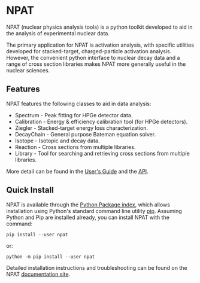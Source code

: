 # NPAT

NPAT (nuclear physics analysis tools) is a python toolkit developed to aid in the analysis of experimental nuclear data.

The primary application for NPAT is activation analysis, with specific utilities developed for stacked-target, charged-particle activation analysis.
However, the convenient python interface to nuclear decay data and a range of cross section libraries makes NPAT more generally useful in the nuclear sciences.

## Features

NPAT features the following classes to aid in data analysis:

* Spectrum - Peak fitting for HPGe detector data.
* Calibration - Energy & efficiency calibration tool (for HPGe detectors).
* Ziegler - Stacked-target energy loss characterization.
* DecayChain - General purpose Bateman equation solver.
* Isotope - Isotopic and decay data.
* Reaction - Cross sections from multiple libraries.
* Library - Tool for searching and retrieving cross sections from multiple libraries.

More detail can be found in the [User's Guide](https://jtmorrell.github.io/npat/build/html/usersguide/index.html) and the [API](https://jtmorrell.github.io/npat/build/html/api/index.html).

## Quick Install

NPAT is available through the [Python Package index](https://pypi.org/), which allows installation using Python's standard command line utility [pip](https://pip.pypa.io/en/stable).  Assuming Python and Pip are installed already, you can install NPAT with the command:

```
pip install --user npat
```

or:

```
python -m pip install --user npat
```

Detailed installation instructions and troubleshooting can be found on the NPAT [documentation site](https://jtmorrell.github.io/npat/build/html/quickinstall.html). 



